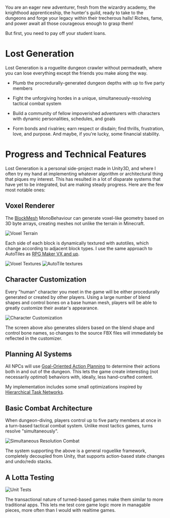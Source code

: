 You are an eager new adventurer, fresh from the wizardry academy, the knighthood apprenticeship, the hunter's guild, ready to take to the dungeons and forge your legacy within their trecherous halls! Riches, fame, and power await all those courageous enough to grasp them!

But first, you need to pay off your student loans. 

# Lost Generation

Lost Generation is a roguelite dungeon crawler without permadeath, where you can lose everything except the friends you make along the way.

- Plumb the procredurally-generated dungeon depths with up to five party members

- Fight the unforgiving hordes in a unique, simultaneously-resolving tactical combat system

- Build a community of fellow impoverished adventurers with characters with dynamic personalities, schedules, and goals

- Form bonds and rivalries; earn respect or disdain; find thrills, frustration, love, and purpose. And maybe, if you're lucky, some financial stability.

# Progress and Technical Features
Lost Generation is a personal side-project made in Unity3D, and where I often try my hand at implementing whatever algorithm or architectural thing that piques my interest. This has resulted in a lot of disparate systems that have yet to be integrated, but are making steady progress. Here are the few most notable ones: 

## Voxel Renderer
The [BlockMesh](Assets/LostGeneration/Scripts/Display/BlockMesh.cs) MonoBehaviour can generate voxel-like geometry based on 3D byte arrays, creating meshes not unlike the terrain in Minecraft.

![Voxel Terrain](https://i.imgur.com/i5PFDpL.png)

Each side of each block is dynamically textured with autotiles, which change according to adjacent block types. I use the same approach to AutoTiles as [RPG Maker VX and up](http://blog.rpgmakerweb.com/tutorials/anatomy-of-an-autotile/).

![Voxel Textures](https://i.imgur.com/GY7lHWs.png) ![AutoTile textures](https://i.imgur.com/Ydcvsl0.png)

## Character Customization
Every "human" character you meet in the game will be either procedurally generated or created by other players. Using a large number of blend shapes and control bones on a base human mesh, players will be able to greatly customize their avatar's appearance.

![Character Customization](https://i.imgur.com/7jx2Qq0.gif)

The screen above also generates sliders based on the blend shape and control bone names, so changes to the source FBX files will immediately be reflected in the customizer.

## Planning AI Systems
All NPCs will use [Goal-Oriented Action Planning](http://alumni.media.mit.edu/~jorkin/goap.html) to determine their actions both in and out of the dungeon. This lets the game create interesting (not necessarily *optimal*) behaviors with, ideally, less hand-crafted content.

My implementation includes some small optimizations inspired by [Hierarchical Task Networks](http://www.gameaipro.com/GameAIPro/GameAIPro_Chapter12_Exploring_HTN_Planners_through_Example.pdf).

## Basic Combat Architecture
When dungeon-diving, players control up to five party members at once in a turn-based tactical combat system. Unlike most tactics games, turns resolve "simultaneously".

![Simultaneous Resolution Combat](https://i.imgur.com/ZUoKWnh.gif)

The system supporting the above is a general roguelike framework, completely decoupled from Unity, that supports action-based state changes and undo/redo stacks.

## A Lotta Testing
![Unit Tests](https://i.imgur.com/bnvwC0Q.png)

The transactional nature of turned-based games make them similar to more traditional apps. This lets me test core game logic more in managable pieces, more often than I would with realtime games.

